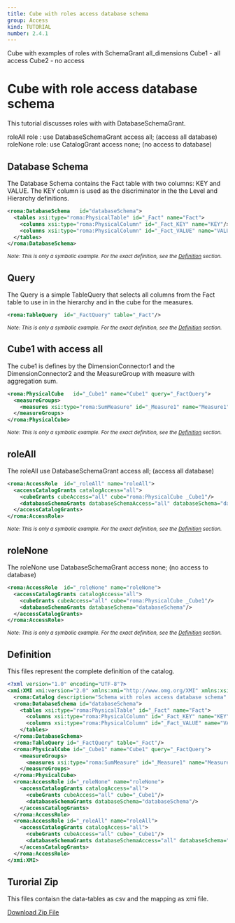 ```yaml
---
title: Cube with roles access database schema
group: Access
kind: TUTORIAL
number: 2.4.1
---
```

Cube with examples of roles with SchemaGrant all_dimensions
Cube1 - all access
Cube2 - no access


# Cube with role access database schema

This tutorial discusses roles with with DatabaseSchemaGrant.

roleAll role : use DatabaseSchemaGrant access all; (access all database)
roleNone role: use CatalogGrant access none; (no access to database)


## Database Schema

The Database Schema contains the Fact table with two columns: KEY and VALUE. The KEY column is used as the discriminator in the the Level and Hierarchy definitions.


```xml
<roma:DatabaseSchema   id="databaseSchema">
  <tables xsi:type="roma:PhysicalTable" id="_Fact" name="Fact">
    <columns xsi:type="roma:PhysicalColumn" id="_Fact_KEY" name="KEY"/>
    <columns xsi:type="roma:PhysicalColumn" id="_Fact_VALUE" name="VALUE" type="Integer"/>
  </tables>
</roma:DatabaseSchema>

```
*<small>Note: This is only a symbolic example. For the exact definition, see the [Definition](#definition) section.</small>*
## Query

The Query is a simple TableQuery that selects all columns from the Fact table to use in in the hierarchy and in the cube for the measures.


```xml
<roma:TableQuery  id="_FactQuery" table="_Fact"/>

```
*<small>Note: This is only a symbolic example. For the exact definition, see the [Definition](#definition) section.</small>*
## Cube1 with access all

The cube1 is defines by the DimensionConnector1 and the DimensionConnector2  and the MeasureGroup with measure with aggregation sum.


```xml
<roma:PhysicalCube   id="_Cube1" name="Cube1" query="_FactQuery">
  <measureGroups>
    <measures xsi:type="roma:SumMeasure" id="_Measure1" name="Measure1" column="_Fact_VALUE"/>
  </measureGroups>
</roma:PhysicalCube>

```
*<small>Note: This is only a symbolic example. For the exact definition, see the [Definition](#definition) section.</small>*
## roleAll

The roleAll use DatabaseSchemaGrant access all; (access all database)


```xml
<roma:AccessRole  id="_roleAll" name="roleAll">
  <accessCatalogGrants catalogAccess="all">
    <cubeGrants cubeAccess="all" cube="roma:PhysicalCube _Cube1"/>
    <databaseSchemaGrants databaseSchemaAccess="all" databaseSchema="databaseSchema"/>
  </accessCatalogGrants>
</roma:AccessRole>

```
*<small>Note: This is only a symbolic example. For the exact definition, see the [Definition](#definition) section.</small>*
## roleNone

The roleNone use DatabaseSchemaGrant access none; (no access to database)


```xml
<roma:AccessRole  id="_roleNone" name="roleNone">
  <accessCatalogGrants catalogAccess="all">
    <cubeGrants cubeAccess="all" cube="roma:PhysicalCube _Cube1"/>
    <databaseSchemaGrants databaseSchema="databaseSchema"/>
  </accessCatalogGrants>
</roma:AccessRole>

```
*<small>Note: This is only a symbolic example. For the exact definition, see the [Definition](#definition) section.</small>*

## Definition

This files represent the complete definition of the catalog.

```xml
<?xml version="1.0" encoding="UTF-8"?>
<xmi:XMI xmi:version="2.0" xmlns:xmi="http://www.omg.org/XMI" xmlns:xsi="http://www.w3.org/2001/XMLSchema-instance" xmlns:roma="https://www.daanse.org/spec/org.eclipse.daanse.rolap.mapping">
  <roma:Catalog description="Schema with roles access database schema" name="Cube with roles access database schema" cubes="_Cube1" accessRoles="_roleAll _roleNone" dbschemas="databaseSchema"/>
  <roma:DatabaseSchema id="databaseSchema">
    <tables xsi:type="roma:PhysicalTable" id="_Fact" name="Fact">
      <columns xsi:type="roma:PhysicalColumn" id="_Fact_KEY" name="KEY"/>
      <columns xsi:type="roma:PhysicalColumn" id="_Fact_VALUE" name="VALUE" type="Integer"/>
    </tables>
  </roma:DatabaseSchema>
  <roma:TableQuery id="_FactQuery" table="_Fact"/>
  <roma:PhysicalCube id="_Cube1" name="Cube1" query="_FactQuery">
    <measureGroups>
      <measures xsi:type="roma:SumMeasure" id="_Measure1" name="Measure1" column="_Fact_VALUE"/>
    </measureGroups>
  </roma:PhysicalCube>
  <roma:AccessRole id="_roleNone" name="roleNone">
    <accessCatalogGrants catalogAccess="all">
      <cubeGrants cubeAccess="all" cube="_Cube1"/>
      <databaseSchemaGrants databaseSchema="databaseSchema"/>
    </accessCatalogGrants>
  </roma:AccessRole>
  <roma:AccessRole id="_roleAll" name="roleAll">
    <accessCatalogGrants catalogAccess="all">
      <cubeGrants cubeAccess="all" cube="_Cube1"/>
      <databaseSchemaGrants databaseSchemaAccess="all" databaseSchema="databaseSchema"/>
    </accessCatalogGrants>
  </roma:AccessRole>
</xmi:XMI>

```



## Turorial Zip
This files contaisn the data-tables as csv and the mapping as xmi file.

<a href="./zip/tutorial.access.databaseschemagrand.zip" download>Download Zip File</a>
